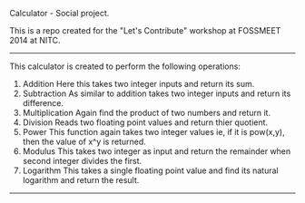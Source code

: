 Calculator - Social project.

This is a repo created for the "Let's Contribute" workshop at FOSSMEET 2014 at NITC.

------------------------------------------------------------------------------------------------------------------------------------------


This calculator is created to perform the following operations:

1. Addition
	Here this takes two integer inputs and return its sum.
2. Subtraction
	As similar to addition takes two integer inputs and return its difference.
3. Multiplication
	Again find the product of two numbers and return it.
4. Division
	Reads two floating point values and return thier quotient.
5. Power
	This function again takes two integer values ie, if it is pow(x,y), then the value of x^y is returned.
6. Modulus
	This takes two integer as input and return the remainder when second integer divides the first.
7. Logarithm
	This takes a single floating point value and find its natural logarithm and return the result.
	
------------------------------------------------------------------------------------------------------------------------------------------
